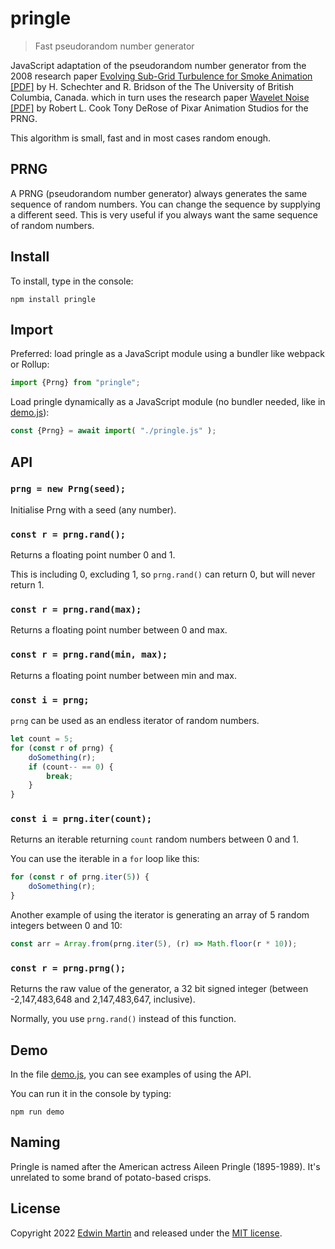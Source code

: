 # pringle

>Fast pseudorandom number generator

JavaScript adaptation of the pseudorandom number generator
from the 2008 research paper
[Evolving Sub-Grid Turbulence for Smoke Animation [PDF]](https://www.cs.ubc.ca/~rbridson/docs/schechter-sca08-turbulence.pdf)
by H. Schechter and R. Bridson of the The University of British Columbia, Canada.
which in turn uses the research paper [Wavelet Noise [PDF]](https://graphics.pixar.com/library/WaveletNoise/paper.pdf) by Robert L. Cook Tony DeRose
of Pixar Animation Studios for the PRNG.

This algorithm is small, fast and in most cases random enough.

## PRNG

A PRNG (pseudorandom number generator) always generates the same sequence
of random numbers. You can change the sequence by supplying a different seed.
This is very useful if you always want the same sequence of random numbers.

## Install

To install, type in the console:

```shell
npm install pringle
```

## Import

Preferred: load pringle as a JavaScript module
using a bundler like webpack or Rollup:

```javascript
import {Prng} from "pringle";
```

Load pringle dynamically as a JavaScript module
(no bundler needed, like in [demo.js](demo.js)):

```javascript
const {Prng} = await import( "./pringle.js" );
```

## API

### `prng = new Prng(seed);`

Initialise Prng with a seed (any number).

### `const r = prng.rand();`

Returns a floating point number 0 and 1.

This is including 0, excluding 1, so `prng.rand()` can return 0, but will never return 1.

### `const r = prng.rand(max);`

Returns a floating point number between 0 and max.

### `const r = prng.rand(min, max);`

Returns a floating point number between min and max.

### `const i = prng;`

`prng` can be used as an endless iterator of random numbers.

```javascript
let count = 5;
for (const r of prng) {
    doSomething(r);
    if (count-- == 0) {
        break;
    }
}
```

### `const i = prng.iter(count);`

Returns an iterable returning `count` random numbers between 0 and 1.

You can use the iterable in a `for` loop like this:

```javascript
for (const r of prng.iter(5)) {
    doSomething(r);
}
```

Another example of using the iterator is
generating an array of 5 random integers between 0 and 10:

```javascript
const arr = Array.from(prng.iter(5), (r) => Math.floor(r * 10));
```

### `const r = prng.prng();`

Returns the raw value of the generator, a 32 bit signed integer
(between -2,147,483,648 and 2,147,483,647, inclusive).

Normally, you use `prng.rand()` instead of this function.

## Demo

In the file [demo.js](demo.js), you can see examples of using the API.

You can run it in the console by typing:

```shell
npm run demo
```

## Naming

Pringle is named after the American actress Aileen Pringle (1895-1989).
It's unrelated to some brand of potato-based crisps.

## License

Copyright 2022 [Edwin Martin](https://bitstorm.org/) and released under the [MIT license](LICENSE).
